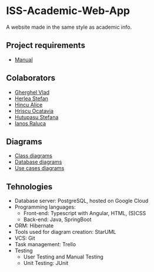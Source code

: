 # ISS-Academic-Web-App
A website made in the same style as academic info.

## Project requirements
  - [Manual](https://docs.google.com/document/d/1e8axditgBMZlUGS3NOVhru7hVr_BzSsGQet7eDuZqpA/edit#)

## Colaborators
  - [Gherghel Vlad](https://github.com/Gherghel-Vlad)
  - [Herlea Stefan](https://github.com/913-Herlea-Stefan-Alexandru)
  - [Hincu Alice](https://github.com/AliceHincu)
  - [Hriscu Ocatavia](https://github.com/octaviaah)
  - [Hutupasu Stefana](https://github.com/913-stefana-hutupasu)
  - [Ianos Raluca](https://github.com/ralucaioanaianos)

## Diagrams
  - [Class diagrams](https://github.com/Gherghel-Vlad/ISS-Academic-Web-App/tree/main/Diagrams/Class-Diagram)
  - [Database diagrams](https://github.com/Gherghel-Vlad/ISS-Academic-Web-App/tree/main/Diagrams/DB-Diagram)
  - [Use cases diagrams](https://github.com/Gherghel-Vlad/ISS-Academic-Web-App/tree/main/Diagrams/UC-Diagram)
  
## Tehnologies

 - Database server: PostgreSQL, hosted on Google Cloud
 - Programming languages:
   - Front-end: Typescript with Angular, HTML, (S)CSS
   - Back-end: Java, SpringBoot
 - ORM: Hibernate
 - Tools used for diagram creation: StarUML
 - VCS: Git
 - Task management: Trello
 - Testing
   - User Testing and Manual Testing
   - Unit Testing: JUnit
